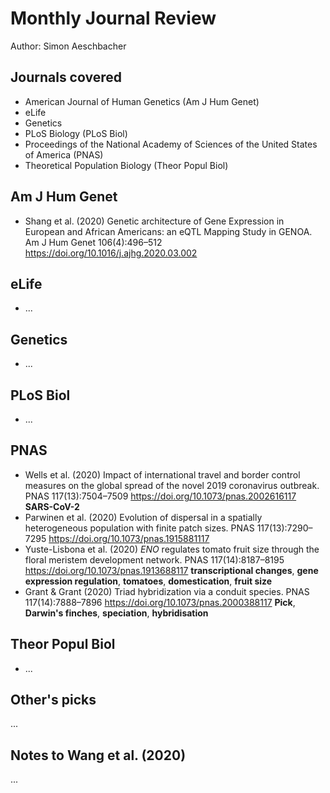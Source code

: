 # Monthly Journal Review

Author: Simon Aeschbacher

## Journals covered
- American Journal of Human Genetics (Am J Hum Genet)
- eLife
- Genetics
- PLoS Biology (PLoS Biol)
- Proceedings of the National Academy of Sciences of the United States of America (PNAS)
- Theoretical Population Biology (Theor Popul Biol)

## Am J Hum Genet
- Shang et al. (2020) Genetic architecture of Gene Expression in European and African Americans: an eQTL Mapping Study in GENOA. Am J Hum Genet 106(4):496–512 https://doi.org/10.1016/j.ajhg.2020.03.002

## eLife
- ...

## Genetics
- ...

## PLoS Biol
- ...

## PNAS
- Wells et al. (2020) Impact of international travel and border control measures on the global spread of the novel 2019 coronavirus outbreak. PNAS 117(13):7504–7509 https://doi.org/10.1073/pnas.2002616117 **SARS-CoV-2**
- Parwinen et al. (2020) Evolution of dispersal in a spatially heterogeneous population with finite patch sizes. PNAS 117(13):7290–7295 https://doi.org/10.1073/pnas.1915881117
- Yuste-Lisbona et al. (2020) *ENO* regulates tomato fruit size through the floral meristem development network. PNAS 117(14):8187–8195 https://doi.org/10.1073/pnas.1913688117 **transcriptional changes**, **gene expression regulation**, **tomatoes**, **domestication**, **fruit size**
- Grant & Grant (2020) Triad hybridization via a conduit species. PNAS 117(14):7888–7896 https://doi.org/10.1073/pnas.2000388117 **Pick**, **Darwin's finches**, **speciation**, **hybridisation**

## Theor Popul Biol
- ...

## Other's picks
...

## Notes to Wang et al. (2020)

...